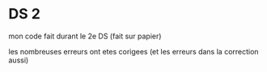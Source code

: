 # DS 2

mon code fait durant le 2e DS (fait sur papier)

les nombreuses erreurs ont etes corigees (et les erreurs dans la correction aussi)